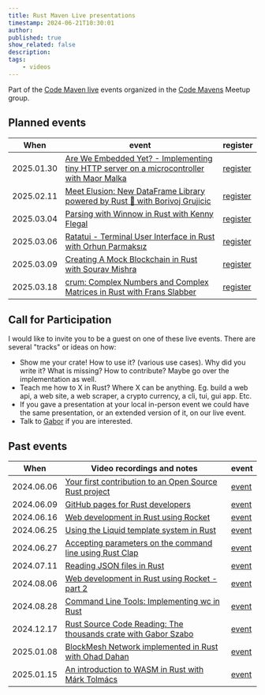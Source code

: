 ```yaml
---
title: Rust Maven Live presentations
timestamp: 2024-06-21T10:30:01
author:
published: true
show_related: false
description:
tags:
    - videos
---
```



Part of the [Code Maven live](https://live.code-maven.com/) events organized in the [Code Mavens](https://www.meetup.com/code-mavens/) Meetup group.

## Planned events

| When       | event                                                                                                                 |  register                                                        |
| ---------- | --------------------------------------------------------------------------------------------------------------------- | ---------------------------------------------------------------- |
| 2025.01.30 | [Are We Embedded Yet? - Implementing tiny HTTP server on a microcontroller with Maor Malka](https://rust.code-maven.com/are-we-embedded-yet)   | [register](https://www.meetup.com/code-mavens/events/305382647/) |
| 2025.02.11 | [Meet Elusion: New DataFrame Library powered by Rust 🦀 with Borivoj Grujicic](https://rust.code-maven.com/meet-elusion-mew-dataframe-library) | [register](https://www.meetup.com/code-mavens/events/305513416/) |
| 2025.03.04 | [Parsing with Winnow in Rust with Kenny Flegal](https://rust.code-maven.com/parsing-with-winnow)                                               | [register](https://www.meetup.com/code-mavens/events/305793122/) |
| 2025.03.06 | [Ratatui - Terminal User Interface in Rust with Orhun Parmaksız](https://rust.code-maven.com/ratatui-tui-in-rust)                              | [register](https://www.meetup.com/code-mavens/events/305750365/) |
| 2025.03.09 | [Creating A Mock Blockchain in Rust with Sourav Mishra](https://rust.code-maven.com/creating-a-mock-blockchain-in-rust)                        | [register](https://www.meetup.com/code-mavens/events/305587087/) |
| 2025.03.18 | [crum: Complex Numbers and Complex Matrices in Rust with Frans Slabber](https://rust.code-maven.com/crum)                                      | [register](https://www.meetup.com/code-mavens/events/305823397/) |


## Call for Participation

I would like to invite you to be a guest on one of these live events. There are several "tracks" or ideas on how:
* Show me your crate! How to use it? (various use cases). Why did you write it? What is missing? How to contribute? Maybe go over the implementation as well.
* Teach me how to X in Rust? Where X can be anything. Eg. build a web api, a web site, a web scraper, a crypto currency, a cli, tui, gui app. Etc.
* If you gave a presentation at your local in-person event we could have the same presentation, or an extended version of it, on our live event.
* Talk to [Gabor](https://szabgab.com/contact) if you are interested.


## Past events

| When       | Video recordings and notes                                                                                            |  event                                                        |
| ---------- | --------------------------------------------------------------------------------------------------------------------- | ------------------------------------------------------------- |
| 2024.06.06 | [Your first contribution to an Open Source Rust project](/your-first-contribution-to-an-open-source-rust-project)     | [event](https://www.meetup.com/code-mavens/events/301156302/) |
| 2024.06.09 | [GitHub pages for Rust developers](/github-pages-for-rust-developers)                                                 | [event](https://www.meetup.com/code-mavens/events/301215326/) |
| 2024.06.16 | [Web development in Rust using Rocket](/web-development-in-rust-using-rocket)                                         | [event](https://www.meetup.com/code-mavens/events/301294669/) |
| 2024.06.25 | [Using the Liquid template system in Rust](/using-the-liquid-template-system-in-rust)                                 | [event](https://www.meetup.com/code-mavens/events/301487547/) |
| 2024.06.27 | [Accepting parameters on the command line using Rust Clap](/accepting-parameters-on-the-command-line-using-rust-clap) | [event](https://www.meetup.com/code-mavens/events/301506015/) |
| 2024.07.11 | [Reading JSON files in Rust](/reading-json-files-in-rust)                                                             | [event](https://www.meetup.com/code-mavens/events/301636580/) |
| 2024.08.06 | [Web development in Rust using Rocket - part 2](/web-development-in-rust-using-rocket-building-a-job-board)           | [event](https://www.meetup.com/code-mavens/events/301736709/) |
| 2024.08.28 | [Command Line Tools: Implementing wc in Rust](/implementing-wc-in-rust)                                               | [event](https://www.meetup.com/code-mavens/events/302151487/) |
| 2024.12.17 | [Rust Source Code Reading: The thousands crate with Gabor Szabo](/the-thousands-crate)                                | [event](https://www.meetup.com/code-mavens/events/304824684/) |
| 2025.01.08 | [BlockMesh Network implemented in Rust with Ohad Dahan](/block-mesh-network)                                          | [event](https://www.meetup.com/code-mavens/events/304951805/) |
| 2025.01.15 | [An introduction to WASM in Rust with Márk Tolmács](https://rust.code-maven.com/an-introduction-to-wasm-in-rust)      | [event](https://www.meetup.com/code-mavens/events/305064546/) |


